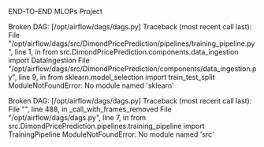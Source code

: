END-TO-END MLOPs Project


Broken DAG: [/opt/airflow/dags/dags.py]
Traceback (most recent call last):
  File "/opt/airflow/dags/src/DimondPricePrediction/pipelines/training_pipeline.py", line 1, in <module>
    from src.DimondPricePrediction.components.data_ingestion import DataIngestion
  File "/opt/airflow/dags/src/DimondPricePrediction/components/data_ingestion.py", line 9, in <module>
    from sklearn.model_selection import train_test_split
ModuleNotFoundError: No module named 'sklearn'



Broken DAG: [/opt/airflow/dags/dags.py]
Traceback (most recent call last):
  File "<frozen importlib._bootstrap>", line 488, in _call_with_frames_removed
  File "/opt/airflow/dags/dags.py", line 7, in <module>
    from src.DimondPricePrediction.pipelines.training_pipeline import TrainingPipeline
ModuleNotFoundError: No module named 'src'